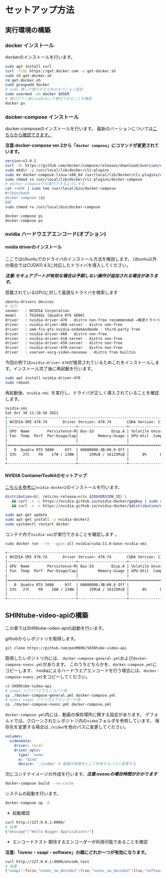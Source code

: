 # セットアップ方法

## 実行環境の構築

### docker インストール
dockerのインストールを行います。
```bash
sudo apt install curl
curl -fsSL https://get.docker.com -o get-docker.sh
sudo sh get-docker.sh
rm get-docker.sh
sudo groupadd docker
# sudo 無しで実行するためのオプション設定
sudo usermod -aG docker $USER
# 再ログイン後にsudoなしで実行できることを確認
docker ps
```

### docker-compose インストール
docker-composeのインストールを行います。
最新のバーションについては[こちらから確認できます。][docker-compose]

**注意:docker-compose ver.2から「```docker compose```」にコマンドが変更されています。**
```bash
version=v2.0.1
curl -OL https://github.com/docker/compose/releases/download/$version/docker-compose-linux-x86_64
sudo mkdir -p /usr/local/lib/docker/cli-plugins
sudo mv docker-compose-linux-x86_64 /usr/local/lib/docker/cli-plugins/docker-compose
sudo chmod +x /usr/local/lib/docker/cli-plugins/docker-compose
# docker-composeでも実行できるようにする
cat <<EOF | sudo tee /usr/local/bin/docker-compose
#!/bin/bash
docker compose \$@
EOF
sudo chmod +x /usr/local/bin/docker-compose
```

```bash
docker compose ps
docker-compose ps
```

### nvidia ハードウエアエンコード(オプション)
#### nvidia driverのインストール
ここではUbuntuでのドライバのインストール方法を解説します。
Ubuntu以外の場合ではCUDA11.4.1に対応したドライバを導入してください。

***注意:セキュアブートが有効な場合は予期しない操作が追加される場合があります。***

搭載されているGPUに対して最適なドライバを検索します
```bash
ubuntu-drivers devices
# 出力
vendor   : NVIDIA Corporation
model    : TU104GL [Quadro RTX 5000]
driver   : nvidia-driver-470 - distro non-free recommended ←推奨ドライバ
driver   : nvidia-driver-460-server - distro non-free
driver   : oem-fix-gfx-nvidia-ondemandmode - third-party free
driver   : nvidia-driver-460 - distro non-free
driver   : nvidia-driver-418-server - distro non-free
driver   : nvidia-driver-450-server - distro non-free
driver   : nvidia-driver-470-server - distro non-free
driver   : xserver-xorg-video-nouveau - distro free builtin
```
今回の例では```nvidia-driver-470```が推奨されているためこれをインストールします。インストール完了後に再起動を行います。
```bash
sudo apt install nvidia-driver-470
sudo reboot
```
再起動後、```nvidia-smi ```を実行し、ドライバが正しく導入されていることを確認します。
```bash
nvidia-smi 
Sat Oct 30 11:18:18 2021       
+-----------------------------------------------------------------------------+
| NVIDIA-SMI 470.74       Driver Version: 470.74       CUDA Version: 11.4     |
|-------------------------------+----------------------+----------------------+
| GPU  Name        Persistence-M| Bus-Id        Disp.A | Volatile Uncorr. ECC |
| Fan  Temp  Perf  Pwr:Usage/Cap|         Memory-Usage | GPU-Util  Compute M. |
|                               |                      |               MIG M. |
|===============================+======================+======================|
|   0  Quadro RTX 5000     Off  | 00000000:3B:00.0 Off |                  Off |
| 33%   27C    P8    17W / 230W |     15MiB / 16125MiB |      0%      Default |
|                               |                      |                  N/A |
+-------------------------------+----------------------+----------------------+
```
#### NVIDIA ContainerToolkitのセットアップ
[こちらを参考に][nvidia-docker2]```nvidia-docker2```のインストールを行います。
```bash
distribution=$(. /etc/os-release;echo $ID$VERSION_ID) \
   && curl -s -L https://nvidia.github.io/nvidia-docker/gpgkey | sudo apt-key add - \
   && curl -s -L https://nvidia.github.io/nvidia-docker/$distribution/nvidia-docker.list | sudo tee /etc/apt/sources.list.d/nvidia-docker.list

sudo apt-get update
sudo apt-get install -y nvidia-docker2
sudo systemctl restart docker
```
コンテナ内で```nvidia-smi```が実行できることを確認します
。
```bash
sudo docker run --rm --gpus all nvidia/cuda:11.0-base nvidia-smi

+-----------------------------------------------------------------------------+
| NVIDIA-SMI 470.74       Driver Version: 470.74       CUDA Version: 11.4     |
|-------------------------------+----------------------+----------------------+
| GPU  Name        Persistence-M| Bus-Id        Disp.A | Volatile Uncorr. ECC |
| Fan  Temp  Perf  Pwr:Usage/Cap|         Memory-Usage | GPU-Util  Compute M. |
|                               |                      |               MIG M. |
|===============================+======================+======================|
|   0  Quadro RTX 5000     Off  | 00000000:3B:00.0 Off |                  Off |
| 33%   27C    P8    18W / 230W |     15MiB / 16125MiB |      0%      Default |
|                               |                      |                  N/A |
+-------------------------------+----------------------+----------------------+
```

## SHINtube-video-apiの構築
この章ではSHINtube-video-apiの起動を行います。

githubからレポジトリを取得します。
```bash
git clone https://github.com/penM000/SHINtube-video-api
```

取得したレポジトリ内には、
```docker-compose-general.yml```および```docker-compose-nvenc.yml```があります。
このうちどちらかを、```docker-compose.yml```にコピーします、
nvidiaによるハードウエアエンコードを行う場合には、```docker-compose-nvenc.yml```をコピーしてください。
```bash
cd SHINtube-video-api
# vaapi ソフトウエアエンコード用
cp ./docker-compose-general.yml docker-compose.yml 
# nvenc vaapi ソフトウエアエンコード用
cp ./docker-compose-nvenc.yml docker-compose.yml 
```


```docker-compose.yml```内には、動画の保存場所に関する設定があります。
デフォルトでは、クローンされたレポジトリ内の```video```フォルダを参照しています。
保存先を変更する場合は```./video```を他のパスに変更してください。
```yml
volumes:
  videodata:
    driver: local
    driver_opts:
      type: 'none'
      o: 'bind'
      device: './video' # 動画の保尊先として利用するパスに変更する
```


次にコンテナイメージの作成を行います。***注意:nvencの場合時間がかかります***
```bash
docker-compose build --no-cache
```

システムの起動を行います。
```bash
docker-compose up -d
```

- 起動確認
```bash
curl http://127.0.0.1:8000/
# 結果
{"message":"Hello Bigger Applications!"}
```

- エンコードテスト
期待するエンコーダーが利用可能であることを確認

**注意:「nvenc・vaapi・software」の順にどれか一つが有効になります。**
```bash
curl http://127.0.0.1:8000/encode_test
# 結果
{"vaapi":false,"nvenc_sw_decode1":true,"nvenc_sw_decode2":true,"software":false}
```

[nvidia-docker2]: https://docs.nvidia.com/datacenter/cloud-native/container-toolkit/install-guide.html#docker
[docker-compose]: https://github.com/docker/compose/releases